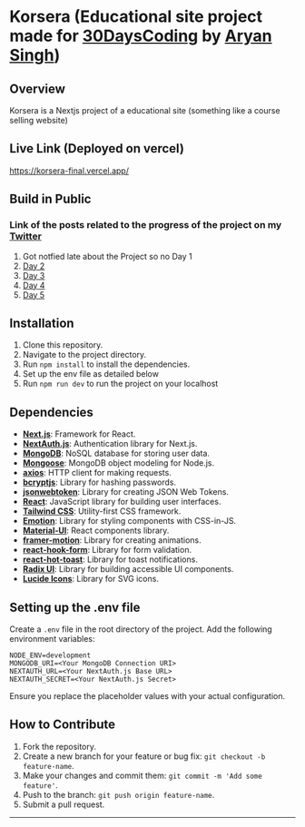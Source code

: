 # Korsera (Educational site project made for [30DaysCoding](https://twitter.com/30dayscoding) by [Aryan Singh](https://twitter.com/Singh1Aryan))

## Overview

Korsera is a Nextjs project of a educational site (something like a course selling website)

## Live Link (Deployed on vercel)

https://korsera-final.vercel.app/

## Build in Public

### Link of the posts related to the progress of the project on my [Twitter](https://x.com/amaan8429)

1. Got notfied late about the Project so no Day 1
2. [Day 2](https://x.com/amaan8429/status/1782147051188637767)
3. [Day 3](https://x.com/amaan8429/status/1782820223877599709)
4. [Day 4](https://x.com/amaan8429/status/1783729098969534627)
5. [Day 5](https://x.com/amaan8429/status/1783790949061329284)

## Installation

1. Clone this repository.
2. Navigate to the project directory.
3. Run `npm install` to install the dependencies.
4. Set up the env file as detailed below
5. Run `npm run dev` to run the project on your localhost

## Dependencies

- [**Next.js**](https://nextjs.org): Framework for React.
- [**NextAuth.js**](https://next-auth.js.org): Authentication library for Next.js.
- [**MongoDB**](https://www.mongodb.com): NoSQL database for storing user data.
- [**Mongoose**](https://mongoosejs.com): MongoDB object modeling for Node.js.
- [**axios**](https://axios-http.com): HTTP client for making requests.
- [**bcryptjs**](https://github.com/dcodeIO/bcrypt.js): Library for hashing passwords.
- [**jsonwebtoken**](https://github.com/auth0/node-jsonwebtoken): Library for creating JSON Web Tokens.
- [**React**](https://reactjs.org): JavaScript library for building user interfaces.
- [**Tailwind CSS**](https://tailwindcss.com): Utility-first CSS framework.
- [**Emotion**](https://emotion.sh): Library for styling components with CSS-in-JS.
- [**Material-UI**](https://material-ui.com): React components library.
- [**framer-motion**](https://www.framer.com/motion/): Library for creating animations.
- [**react-hook-form**](https://react-hook-form.com): Library for form validation.
- [**react-hot-toast**](https://react-hot-toast.com): Library for toast notifications.
- [**Radix UI**](https://radix-ui.com): Library for building accessible UI components.
- [**Lucide Icons**](https://lucide.netlify.app): Library for SVG icons.

## Setting up the .env file

Create a `.env` file in the root directory of the project. Add the following environment variables:

```
NODE_ENV=development
MONGODB_URI=<Your MongoDB Connection URI>
NEXTAUTH_URL=<Your NextAuth.js Base URL>
NEXTAUTH_SECRET=<Your NextAuth.js Secret>
```

Ensure you replace the placeholder values with your actual configuration.

## How to Contribute

1. Fork the repository.
2. Create a new branch for your feature or bug fix: `git checkout -b feature-name`.
3. Make your changes and commit them: `git commit -m 'Add some feature'`.
4. Push to the branch: `git push origin feature-name`.
5. Submit a pull request.

---
